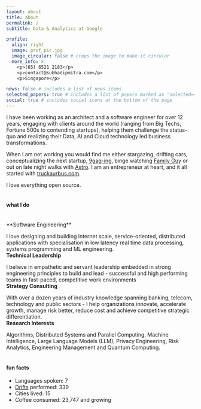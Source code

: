 ```yaml
---
layout: about
title: about
permalink: /
subtitle: Data & Analytics at Google

profile:
  align: right
  image: prof_pic.jpg
  image_circular: false # crops the image to make it circular
  more_info: >
    <p>(65) 6521 2183</p>
    <p>contact@subhadipmitra.com</p>
    <p>Singapore</p>

news: false # includes a list of news items
selected_papers: true # includes a list of papers marked as "selected={true}"
social: true # includes social icons at the bottom of the page
---
```


I have been working as an architect and a software engineer for over 12 years, engaging with clients around the world (ranging from Big Techs, Fortune 500s to contending startups), helping them challenge the status-quo and realizing their Data, AI and Cloud technology led business transformations.

When I am not working you would find me either stargazing, drifting cars, conceptualizing the next startup, [9gag-ing](https://9gag.com/), binge watching [Family Guy](https://youtu.be/y1CotE1_Q4M?si=-PbJel0rtajfQPAW&t=68) or out on late night walks with [Astro](assets/img/astro.jpg). I am an entrepreneur at heart, and it all started with [truckaurbus.com](https://truckaurbus.com). 

I love everything open source.
<br />
<br />
#### what I do
<br />
**Software Engineering**

I love designing and building internet scale, service-oriented, distributed applications with specialisation in low latency real time data processing, systems programming and ML engineering.
<br />
**Technical Leadership**

I believe in empathetic and servant leadership embedded in strong engineering principles to build and lead - successful and high performing teams in fast-paced, competitive work environments
<br />
**Strategy Consulting**

With over a dozen years of industry knowledge spanning banking, telecom, technology and public sectors - I help organizations innovate, accelerate growth, manage risk better, reduce cost and achieve competitive strategic differentiation.
<br />
**Research Interests**

Algorithms, Distributed Systems and Parallel Computing, Machine Intelligence, Large Language Models (LLM), Privacy Engineering, Risk Analytics, Engineering Management and Quantum Computing.
<br />
<br />
  
#### fun facts
- Languages spoken: 7
- [Drifts](https://www.youtube.com/watch?v=_bkX5VkZg8U) performed: 339
- Cities lived: 15
- Coffee consumed: 23,747 and growing
<br />
<br />